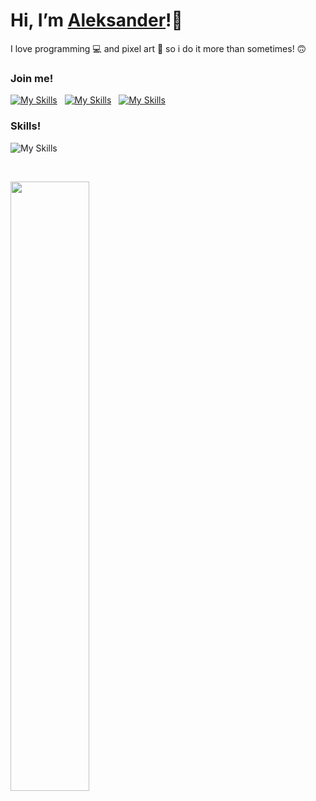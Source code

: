 # Hi, I’m <a href="https://alukasiewicz.online">Aleksander</a>!👋                                                                                 
I love programming 💻 and pixel art 🎨 so i do it more than sometimes! 🙃

### Join me!
[![My Skills](https://skillicons.dev/icons?i=twitter)](https://twitter.com/oleklukasiewicz) &nbsp;
[![My Skills](https://skillicons.dev/icons?i=discord)](https://discord.com/users/512282863706832943) &nbsp;
[![My Skills](https://skillicons.dev/icons?i=instagram)](https://www.instagram.com/oleklukasiewicz/) &nbsp;

### Skills!
![My Skills](https://skillicons.dev/icons?i=svelte,js,cs,visualstudio,vscode,azure,firebase)

</br>

<p align="left">
  <img width="50%" src="https://github-readme-stats.vercel.app/api?username=oleklukasiewicz&show_icons=true&bg_color=161b22&border_color=30363d&text_color=c9d1d9" />
  <!--<img width="50%" src="https://github-readme-stats.vercel.app/api/top-langs?username=oleklukasiewicz&layout=compact&show_icons=true&langs_count=5&bg_color=161b22&border_color=30363d&text_color=c9d1d9" /> --->
</p>

<!---
aleksanderlukasiewicz/aleksanderlukasiewicz is a ✨ special ✨ repository because its `README.md` (this file) appears on your GitHub profile.
You can click the Preview link to take a look at your changes.
--->
